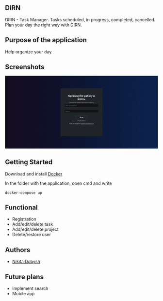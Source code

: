 ## DIRN
DIRN - Task Manager. Tasks scheduled, in progress, completed, cancelled. Plan your day the right way with DIRN.
## Purpose of the application
Help organize your day
## Screenshots
![project_screenshots.gif](src%2Fmain%2Fresources%2Fstatic%2Fimg%2Fproject_screenshots.gif)
## Getting Started
Download and install [Docker](https://www.docker.com/get-started/)

In the folder with the application, open cmd and write
```
docker-compose up
```

## Functional
* Registration
* Add/edit/delete task
* Add/edit/delete project
* Delete/restore user

## Authors
- [Nikita Dobysh](https://github.com/exxss)

## Future plans
* Implement search
* Mobile app